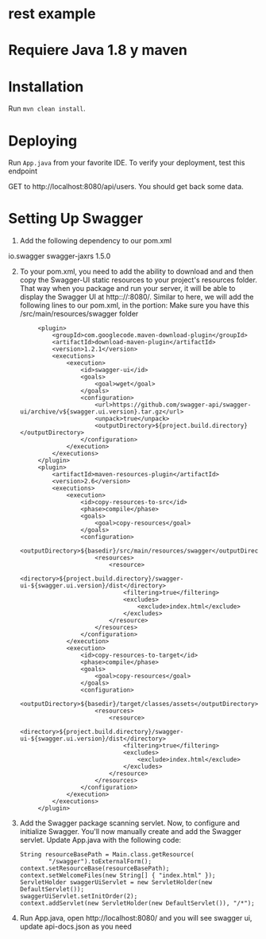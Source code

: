 # rest example

# Requiere Java 1.8 y maven

# Installation
Run `mvn clean install`.

# Deploying
Run `App.java` from your favorite IDE. To verify your deployment,
test this endpoint

GET to http://localhost:8080/api/users.  You should get back some data.

# Setting Up Swagger

1) Add the following dependency to our pom.xml

 <dependency>
       <groupId>io.swagger</groupId>
            <artifactId>swagger-jaxrs</artifactId>
            <version>1.5.0</version>
 </dependency>

2) To your pom.xml, you need to add the ability to download and and then copy the Swagger-UI static resources to your project's resources folder.
   That way when you package and run your server, it will be able to display the Swagger UI at http:://<host>:8080/.
   Similar to here, we will add the following lines to our pom.xml, in the <plugins></plugins> portion:
   Make sure you have this /src/main/resources/swagger folder

            <plugin>
                <groupId>com.googlecode.maven-download-plugin</groupId>
                <artifactId>download-maven-plugin</artifactId>
                <version>1.2.1</version>
                <executions>
                    <execution>
                        <id>swagger-ui</id>
                        <goals>
                            <goal>wget</goal>
                        </goals>
                        <configuration>
                            <url>https://github.com/swagger-api/swagger-ui/archive/v${swagger.ui.version}.tar.gz</url>
                            <unpack>true</unpack>
                            <outputDirectory>${project.build.directory}</outputDirectory>
                        </configuration>
                    </execution>
                </executions>
            </plugin>
            <plugin>
                <artifactId>maven-resources-plugin</artifactId>
                <version>2.6</version>
                <executions>
                    <execution>
                        <id>copy-resources-to-src</id>
                        <phase>compile</phase>
                        <goals>
                            <goal>copy-resources</goal>
                        </goals>
                        <configuration>
                            <outputDirectory>${basedir}/src/main/resources/swagger</outputDirectory>
                            <resources>
                                <resource>
                                    <directory>${project.build.directory}/swagger-ui-${swagger.ui.version}/dist</directory>
                                    <filtering>true</filtering>
                                    <excludes>
                                        <exclude>index.html</exclude>
                                    </excludes>
                                </resource>
                            </resources>
                        </configuration>
                    </execution>
                    <execution>
                        <id>copy-resources-to-target</id>
                        <phase>compile</phase>
                        <goals>
                            <goal>copy-resources</goal>
                        </goals>
                        <configuration>
                            <outputDirectory>${basedir}/target/classes/assets</outputDirectory>
                            <resources>
                                <resource>
                                    <directory>${project.build.directory}/swagger-ui-${swagger.ui.version}/dist</directory>
                                    <filtering>true</filtering>
                                    <excludes>
                                        <exclude>index.html</exclude>
                                    </excludes>
                                </resource>
                            </resources>
                        </configuration>
                    </execution>
                </executions>
            </plugin>


 3) Add the Swagger package scanning servlet. Now, to configure and initialize Swagger.
You'll now manually create and add the Swagger servlet. Update App.java with the following code:

        String resourceBasePath = Main.class.getResource(
                "/swagger").toExternalForm();
        context.setResourceBase(resourceBasePath);
        context.setWelcomeFiles(new String[] { "index.html" });
        ServletHolder swaggerUiServlet = new ServletHolder(new DefaultServlet());
        swaggerUiServlet.setInitOrder(2);
        context.addServlet(new ServletHolder(new DefaultServlet()), "/*");

4) Run App.java, open http://localhost:8080/ and you will see swagger ui, update api-docs.json as you need
